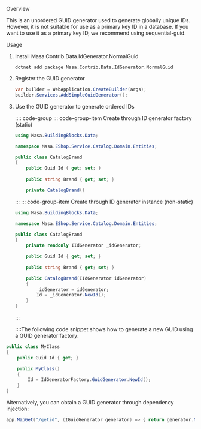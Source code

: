 ﻿Overview

This is an unordered GUID generator used to generate globally unique IDs. However, it is not suitable for use as a primary key ID in a database. If you want to use it as a primary key ID, we recommend using sequential-guid.

Usage

1. Install Masa.Contrib.Data.IdGenerator.NormalGuid

   ```shell terminal
   dotnet add package Masa.Contrib.Data.IdGenerator.NormalGuid
   ```

2. Register the GUID generator

   ```csharp terminal
   var builder = WebApplication.CreateBuilder(args);
   builder.Services.AddSimpleGuidGenerator();
   ```

3. Use the GUID generator to generate ordered IDs

   :::: code-group
   ::: code-group-item Create through ID generator factory (static)

   ```csharp Domain/Entities/CatalogBrand.cs
   using Masa.BuildingBlocks.Data;
   
   namespace Masa.EShop.Service.Catalog.Domain.Entities;
   
   public class CatalogBrand
   {
       public Guid Id { get; set; }
       
       public string Brand { get; set; }
   
       private CatalogBrand()
   ```

   ::: 
   ::: code-group-item Create through ID generator instance (non-static)

   ```csharp Domain/Entities/CatalogBrand.cs
   using Masa.BuildingBlocks.Data;
   
   namespace Masa.EShop.Service.Catalog.Domain.Entities;
   
   public class CatalogBrand
   {
       private readonly IIdGenerator _idGenerator;
   
       public Guid Id { get; set; }
       
       public string Brand { get; set; }
   
       public CatalogBrand(IIdGenerator idGenerator)
       {
           _idGenerator = idGenerator;
           Id = _idGenerator.NewId();
       }
   }
   ```

   :::

   ::::The following code snippet shows how to generate a new GUID using a GUID generator factory:

```csharp
public class MyClass
{
    public Guid Id { get; }

    public MyClass()
    {
        Id = IdGeneratorFactory.GuidGenerator.NewId();
    }
}
```

Alternatively, you can obtain a GUID generator through dependency injection:

```csharp Program.cs
app.MapGet("/getid", (IGuidGenerator generator) => { return generator.NewId(); });
```